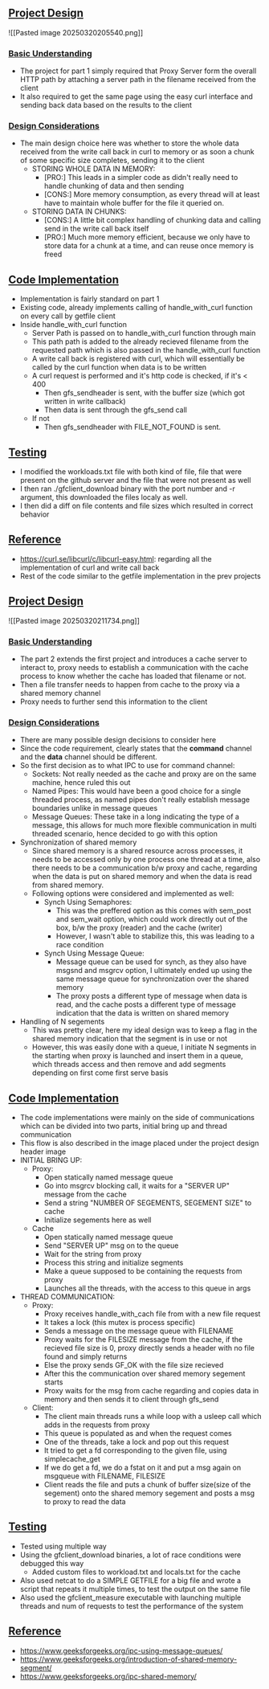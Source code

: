 
## <u>Project Design</u>


![[Pasted image 20250320205540.png]]

### <u>Basic Understanding</u>
- The project for part 1 simply required that Proxy Server form the overall HTTP path by attaching a server path in the filename received from the client
- It also required to get the same page using the easy curl interface and sending back data based on the results to the client
### <u>Design  Considerations</u>
- The main design choice here was whether to store the whole data received from the write call back in curl to memory or as soon a chunk of some specific size completes, sending it to the client 
	- STORING WHOLE DATA IN MEMORY:
		- [PRO:] This leads in a simpler code as didn't really need to handle chunking of data and then sending
		- [CONS:] More memory consumption, as every thread will at least have to maintain whole buffer for the file it queried on.
	- STORING DATA IN CHUNKS:
		- [CONS:] A little bit complex handling of chunking data and calling send in the write call back itself
		- [PRO:] Much more memory efficient, because we only have to store data for a chunk at a time, and can reuse once memory is freed

## <u>Code Implementation</u>
- Implementation is fairly standard on part 1
- Existing code, already implements calling of handle_with_curl function on every call by getfile client
- Inside handle_with_curl function
	- Server Path is passed on to handle_with_curl function through main
	- This path path is added to the already recieved filename from the requested path which is also passed in the handle_with_curl function
	- A write call back is registered with curl, which will essentially be called by the curl function when data is to be written
	- A curl request is performed and it's http code is checked, if it's < 400
		- Then gfs_sendheader is sent, with the buffer size (which got written in write callback)
		- Then data is sent through the gfs_send call
	- If not
		- Then gfs_sendheader with FILE_NOT_FOUND is sent.
## <u>Testing</u>
- I modified the workloads.txt file with both kind of file, file that were present on the github server and the file that were not present as well
- I then ran ./gfclient_download binary with the port number and -r argument, this downloaded the files localy as well.
- I then did a diff on file contents and file sizes which resulted in correct behavior
## <u>Reference</u>
- https://curl.se/libcurl/c/libcurl-easy.html: regarding all the implementation of curl and write call back
- Rest of the code similar to the getfile implementation in the prev projects

## <u>Project Design</u>


![[Pasted image 20250320211734.png]]

### <u>Basic Understanding</u>
- The part 2 extends the first project and introduces a cache server to interact to, proxy needs to establish a communication with the cache process to know whether the cache has loaded that filename or not.
- Then a file transfer needs to happen from cache to the proxy via a shared memory channel
- Proxy needs to further send this information to the client
### <u>Design  Considerations</u>
- There are many possible design decisions to consider here 
- Since the code requirement, clearly states that the **command** channel and the **data** channel should be different.
- So the first decision as to what IPC to use for command channel:
	- Sockets: Not really needed as the cache and proxy are on the same machine, hence ruled this out
	- Named Pipes: This would have been a good choice for a single threaded process, as named pipes don't really establish message boundaries unlike in message queues
	- Message Queues: These take in a long indicating the type of a message, this allows for much more flexible communication in multi threaded scenario, hence decided to go with this option
- Synchronization of shared memory
	- Since shared memory is a shared resource across processes, it needs to be accessed only by one process one thread at a time, also there needs to be a communication b/w proxy and cache, regarding when the data is put on shared memory and when the data is read from shared memory. 
	- Following options were considered and implemented as well:
		- Synch Using Semaphores:
			- This was the preffered option as this comes with sem_post and sem_wait option, which could work directly out of the box, b/w the proxy (reader) and the cache (writer)
			- However, I wasn't able to stabilize this, this was leading to a race condition
		- Synch Using Message Queue:
			- Message queue can be used for synch, as they also have msgsnd and msgrcv option, I ultimately ended up using the same message queue for synchronization over the shared memory
			- The proxy posts a different type of message when data is read, and the cache posts a different type of message indication that the data is written on shared memory
- Handling of N segements
	- This was pretty clear, here my ideal design was to keep a flag in the shared memory indication that the segment is in use or not
	- However, this was easily done with a queue, I initiate N segments in the starting when proxy is launched and insert them in a queue, which threads access and then remove and add segments depending on first come first serve basis
## <u>Code Implementation</u>
- The code implementations were mainly on the side of communications which can be divided into two parts, initial bring up and thread communication
- This flow is also described in the image placed under the project design header image
- INITIAL BRING UP:
	- Proxy:
		- Open statically named message queue 
		- Go into msgrcv blocking call, it waits for a "SERVER UP" message from the cache
		- Send a string "NUMBER OF SEGEMENTS, SEGEMENT SIZE" to cache
		- Initialize segements here as well
	- Cache
		- Open statically named message queue
		- Send "SERVER UP" msg on to the queue
		- Wait for the string from proxy
		- Process this string and initialize segments 
		- Make a queue supposed to be containing the requests from proxy
		- Launches all the threads, with the access to this queue in args
- THREAD COMMUNICATION:
	- Proxy:
		- Proxy receives handle_with_cach file from with a new file request
		- It takes a lock (this mutex is process specific)
		- Sends a message on the message queue with FILENAME
		- Proxy waits for the FILESIZE message from the cache, if the recieved file size is 0, proxy directly sends a header with no file found and simply returns
		- Else the proxy sends GF_OK with the file size recieved
		- After this the communication over shared memory segement starts
		- Proxy waits for the msg from cache regarding and copies data in memory and then sends it to client through gfs_send
	- Client:
		- The client main threads runs a while loop with a usleep call which adds in the requests from proxy
		- This queue is populated as and when the request comes
		- One of the threads, take a lock and pop out this request
		- It tried to get a fd corresponding to the given file, using simplecache_get
		- If we do get a fd, we do a fstat on it and put a msg again on msgqueue with FILENAME, FILESIZE
		- Client reads the file and puts a chunk of buffer size(size of the segement) onto the shared memory segement and posts a msg to proxy to read the data
## <u>Testing</u>
- Tested using multiple way
- Using the gfclient_download binaries, a lot of race conditions were debugged this way
	- Added custom files to workload.txt and locals.txt for the cache
- Also used netcat to do a SIMPLE GETFILE for a big file and wrote a script that repeats it multiple times, to test the output on the same file
- Also used the gfclient_measure executable with launching multiple threads and num of requests to test the performance of the system
## <u>Reference</u>
- https://www.geeksforgeeks.org/ipc-using-message-queues/
- https://www.geeksforgeeks.org/introduction-of-shared-memory-segment/
- https://www.geeksforgeeks.org/ipc-shared-memory/